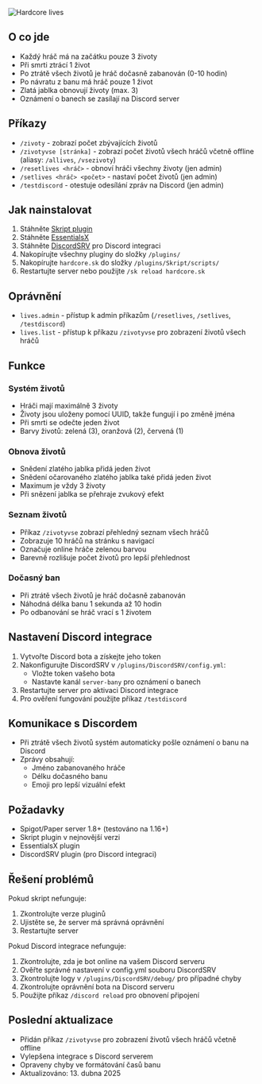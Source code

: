 ![Hardcore lives](https://github.com/user-attachments/assets/b8185960-77bd-4a04-ae03-e2a00de7e3c3)


## O co jde
- Každý hráč má na začátku pouze 3 životy
- Při smrti ztrácí 1 život
- Po ztrátě všech životů je hráč dočasně zabanován (0-10 hodin)
- Po návratu z banu má hráč pouze 1 život
- Zlatá jablka obnovují životy (max. 3)
- Oznámení o banech se zasílají na Discord server

## Příkazy
- `/zivoty` - zobrazí počet zbývajících životů
- `/zivotyvse [stránka]` - zobrazí počet životů všech hráčů včetně offline (aliasy: `/allives`, `/vsezivoty`)
- `/resetlives <hráč>` - obnoví hráči všechny životy (jen admin)
- `/setlives <hráč> <počet>` - nastaví počet životů (jen admin)
- `/testdiscord` - otestuje odesílání zpráv na Discord (jen admin)

## Jak nainstalovat
1. Stáhněte [Skript plugin](https://www.spigotmc.org/resources/skript.114544/)
2. Stáhněte [EssentialsX](https://essentialsx.net/downloads.html)
3. Stáhněte [DiscordSRV](https://www.spigotmc.org/resources/discordsrv.18494/) pro Discord integraci
4. Nakopírujte všechny pluginy do složky `/plugins/`
5. Nakopírujte `hardcore.sk` do složky `/plugins/Skript/scripts/`
6. Restartujte server nebo použijte `/sk reload hardcore.sk`

## Oprávnění
- `lives.admin` - přístup k admin příkazům (`/resetlives`, `/setlives`, `/testdiscord`)
- `lives.list` - přístup k příkazu `/zivotyvse` pro zobrazení životů všech hráčů

## Funkce
### Systém životů
- Hráči mají maximálně 3 životy
- Životy jsou uloženy pomocí UUID, takže fungují i po změně jména
- Při smrti se odečte jeden život
- Barvy životů: zelená (3), oranžová (2), červená (1)

### Obnova životů
- Snědení zlatého jablka přidá jeden život
- Snědení očarovaného zlatého jablka také přidá jeden život
- Maximum je vždy 3 životy
- Při snězení jablka se přehraje zvukový efekt

### Seznam životů
- Příkaz `/zivotyvse` zobrazí přehledný seznam všech hráčů
- Zobrazuje 10 hráčů na stránku s navigací
- Označuje online hráče zelenou barvou
- Barevně rozlišuje počet životů pro lepší přehlednost

### Dočasný ban
- Při ztrátě všech životů je hráč dočasně zabanován
- Náhodná délka banu 1 sekunda až 10 hodin
- Po odbanování se hráč vrací s 1 životem

## Nastavení Discord integrace
1. Vytvořte Discord bota a získejte jeho token
2. Nakonfigurujte DiscordSRV v `/plugins/DiscordSRV/config.yml`:
   - Vložte token vašeho bota
   - Nastavte kanál `server-bany` pro oznámení o banech
3. Restartujte server pro aktivaci Discord integrace
4. Pro ověření fungování použijte příkaz `/testdiscord`

## Komunikace s Discordem
- Při ztrátě všech životů systém automaticky pošle oznámení o banu na Discord
- Zprávy obsahují:
  - Jméno zabanovaného hráče
  - Délku dočasného banu
  - Emoji pro lepší vizuální efekt

## Požadavky
- Spigot/Paper server 1.8+ (testováno na 1.16+)
- Skript plugin v nejnovější verzi
- EssentialsX plugin
- DiscordSRV plugin (pro Discord integraci)

## Řešení problémů
Pokud skript nefunguje:
1. Zkontrolujte verze pluginů
2. Ujistěte se, že server má správná oprávnění
3. Restartujte server

Pokud Discord integrace nefunguje:
1. Zkontrolujte, zda je bot online na vašem Discord serveru
2. Ověřte správné nastavení v config.yml souboru DiscordSRV
3. Zkontrolujte logy v `/plugins/DiscordSRV/debug/` pro případné chyby
4. Zkontrolujte oprávnění bota na Discord serveru
5. Použijte příkaz `/discord reload` pro obnovení připojení

## Poslední aktualizace
- Přidán příkaz `/zivotyvse` pro zobrazení životů všech hráčů včetně offline
- Vylepšena integrace s Discord serverem
- Opraveny chyby ve formátování časů banu
- Aktualizováno: 13. dubna 2025
